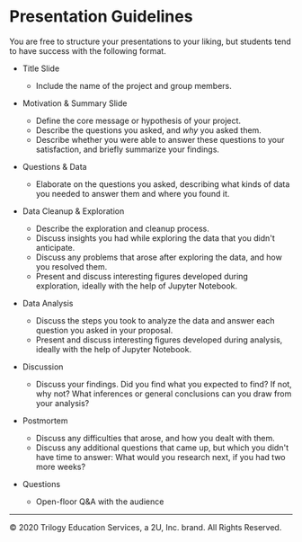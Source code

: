 # Presentation Guidelines

You are free to structure your presentations to your liking, but students tend to have success with the following format.

* Title Slide

  * Include the name of the project and group members.
* Motivation & Summary Slide

  * Define the core message or hypothesis of your project.
  * Describe the questions you asked, and _why_ you asked them.
  * Describe whether you were able to answer these questions to your satisfaction, and briefly summarize your findings.
* Questions & Data

  * Elaborate on the questions you asked, describing what kinds of data you needed to answer them and where you found it.
* Data Cleanup & Exploration

  * Describe the exploration and cleanup process.
  * Discuss insights you had while exploring the data that you didn't anticipate.
  * Discuss any problems that arose after exploring the data, and how you resolved them.
  * Present and discuss interesting figures developed during exploration, ideally with the help of Jupyter Notebook.
* Data Analysis

  * Discuss the steps you took to analyze the data and answer each question you asked in your proposal.
  * Present and discuss interesting figures developed during analysis, ideally with the help of Jupyter Notebook.
* Discussion

  * Discuss your findings. Did you find what you expected to find? If not, why not? What inferences or general conclusions can you draw from your analysis?
* Postmortem

  * Discuss any difficulties that arose, and how you dealt with them.
  * Discuss any additional questions that came up, but which you didn't have time to answer: What would you research next, if you had two more weeks?
* Questions

  * Open-floor Q&A with the audience

---

© 2020 Trilogy Education Services, a 2U, Inc. brand. All Rights Reserved.
